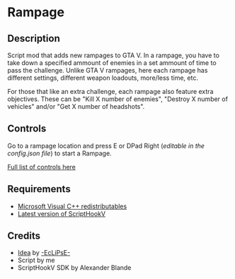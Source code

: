 # Rampage
## Description
Script mod that adds new rampages to GTA V. In a rampage, you have to take down a specified ammount of enemies in a set ammount of time to pass the challenge. Unlike GTA V rampages, here each rampage has different settings, different weapon loadouts, more/less time, etc.

For those that like an extra challenge, each rampage also feature extra objectives. These can be "Kill X number of enemies", "Destroy X number of vehicles" and/or "Get X number of headshots".

## Controls
Go to a rampage location and press E or DPad Right (*editable in the config.json file*) to start a Rampage.

[Full list of controls here](https://docs.fivem.net/docs/game-references/controls/ "Full list of controls here")

## Requirements
- [Microsoft Visual C++ redistributables](https://aka.ms/vs/16/release/vc_redist.x64.exe "Microsoft Visual C++ redistributables")
- [Latest version of ScriptHookV](http://dev-c.com/GTAV/scripthookv "Latest version of ScriptHookV")

## Credits
- [Idea](https://forums.gta5-mods.com/topic/38420/3d-era-rampages "Idea") by [-EcLiPsE-](https://www.gta5-mods.com/users/-EcLiPsE- "-EcLiPsE-")
- Script by me
- ScriptHookV SDK by Alexander Blande